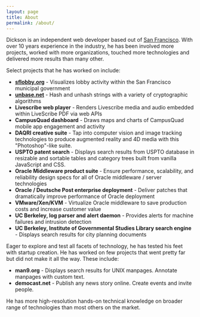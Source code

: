 ```yaml
---
layout: page
title: About
permalink: /about/
---
```


Dickson is an independent web developer based out of [San Francisco](https://www.google.com/maps/place/San+Francisco,+CA/@37.7577,-122.4376,12z/data=!3m1!4b1!4m2!3m1!1s0x80859a6d00690021:0x4a501367f076adff). With over 10 years experience in the industry, he has been involved more projects, worked with more organizations, touched more technologies and delivered more results than many other.

Select projects that he has worked on include:


- **[sflobby.org](http://sflobby.org/)** - Visualizes lobby activity within the San Francisco municipal government
- **[unbase.net](http://unbase.net/)** - Hash and unhash strings with a variety of cryptographic algorithms
- **Livescribe web player** - Renders Livescribe media and audio embedded within LiveScribe PDF via web APIs
- **CampusQuad dashboard** - Draws maps and charts of CampusQuad mobile app engagement and activity
- **DAQRI creative suite** - Tap into computer vision and image tracking technologies to produce augmented reality and 4D media with this "Photoshop"-like suite.
- **USPTO patent search** - Displays search results from USPTO database in resizable and sortable tables and category trees built from vanilla JavaScript and CSS.
- **Oracle Middleware product suite** - Ensure performance, scalability, and reliability design specs for all of Oracle middleware / server technologies
- **Oracle / Deutsche Post enterprise deployment** - Deliver patches that dramatically improve performance of Oracle deployment
- **VMware/Xen/KVM** - Virtualize Oracle middleware to save production costs and increase customer value
- **UC Berkeley, log parser and alert daemon** - Provides alerts for machine failures and intrusion detection
- **UC Berkeley, Institute of Governmental Studies Library search engine** - Displays search results for city planning documents


Eager to explore and test all facets of technology, he has tested his feet with startup creation. He has worked on few projects that went pretty far but did not make it all the way. These include:

- **man9.org** - Displays search results for UNIX manpages. Annotate manpages with custom text.
- **democast.net** - Publish any news story online. Create events and invite people.

He has more high-resolution hands-on technical knowledge on broader range of technologies than most others on the market.
